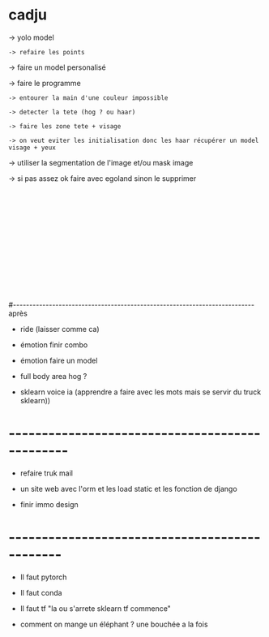 # cadju


-> yolo model

    -> refaire les points

-> faire un model personalisé

-> faire le programme

    -> entourer la main d'une couleur impossible

    -> detecter la tete (hog ? ou haar)
  
    -> faire les zone tete + visage
  
    -> on veut eviter les initialisation donc les haar récupérer un model visage + yeux

-> utiliser la segmentation de l'image et/ou mask image 

-> si pas assez ok faire avec egoland sinon le supprimer




<br><br><br><br><br><br><br><br><br><br><br><br>




#-------------------------------------------------------------------------- après

- ride (laisser comme ca)

- émotion finir combo

- émotion faire un model

- full body area hog ?

- sklearn voice ia (apprendre a faire avec les mots mais se servir du truck sklearn))


# -----------------------------------------------

- refaire truk mail

- un site web avec l'orm et les load static et les fonction de django

- finir immo design

# ----------------------------------------------

- Il faut pytorch

- Il faut conda

- Il faut tf "la ou s'arrete sklearn tf commence"

- comment on mange un éléphant ? une bouchée a la fois








